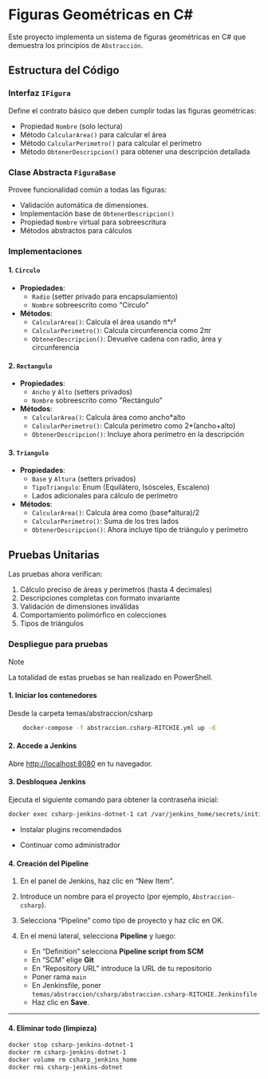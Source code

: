 # Figuras Geométricas en C#

Este proyecto implementa un sistema de figuras geométricas en C# que demuestra los principios de `Abstracción`.

## Estructura del Código

### Interfaz `IFigura`
Define el contrato básico que deben cumplir todas las figuras geométricas:
- Propiedad `Nombre` (solo lectura)
- Método `CalcularArea()` para calcular el área
- Método `CalcularPerimetro()` para calcular el perímetro
- Método `ObtenerDescripcion()` para obtener una descripción detallada

### Clase Abstracta `FiguraBase`
Provee funcionalidad común a todas las figuras:
- Validación automática de dimensiones.
- Implementación base de `ObtenerDescripcion()`
- Propiedad `Nombre` virtual para sobreescritura
- Métodos abstractos para cálculos

### Implementaciones
#### 1. `Circulo`
- **Propiedades**:
  - `Radio` (setter privado para encapsulamiento)
  - `Nombre` sobreescrito como "Círculo" 
- **Métodos**:
  - `CalcularArea()`: Calcula el área usando π*r²
  - `CalcularPerimetro()`: Calcula circunferencia como 2πr 
  - `ObtenerDescripcion()`: Devuelve cadena con radio, área y circunferencia

#### 2. `Rectangulo`
- **Propiedades**:
  - `Ancho` y `Alto` (setters privados)
  - `Nombre` sobreescrito como "Rectángulo" 
- **Métodos**:
  - `CalcularArea()`: Calcula área como ancho*alto
  - `CalcularPerimetro()`: Calcula perímetro como 2*(ancho+alto) 
  - `ObtenerDescripcion()`: Incluye ahora perímetro en la descripción

#### 3. `Triangulo`
- **Propiedades**:
  - `Base` y `Altura` (setters privados)
  - `TipoTriangulo`: Enum (Equilátero, Isósceles, Escaleno) 
  - Lados adicionales para cálculo de perímetro 
- **Métodos**:
  - `CalcularArea()`: Calcula área como (base*altura)/2
  - `CalcularPerimetro()`: Suma de los tres lados 
  - `ObtenerDescripcion()`: Ahora incluye tipo de triángulo y perímetro

## Pruebas Unitarias

Las pruebas ahora verifican:
1. Cálculo preciso de áreas y perímetros (hasta 4 decimales)
2. Descripciones completas con formato invariante
3. Validación de dimensiones inválidas
4. Comportamiento polimórfico en colecciones
5. Tipos de triángulos 

### Despliegue para pruebas

> [!NOTE]
> La totalidad de estas pruebas se han realizado en PowerShell.

#### 1. Iniciar los contenedores ####

Desde la carpeta temas/abstraccion/csharp

```bash
    docker-compose -f abstraccion.csharp-RITCHIE.yml up -d
```
#### 2. Accede a Jenkins

Abre [http://localhost:8080](http://localhost:8080) en tu navegador.

#### 3. Desbloquea Jenkins
Ejecuta el siguiente comando para obtener la contraseña inicial:

```bash
docker exec csharp-jenkins-dotnet-1 cat /var/jenkins_home/secrets/initialAdminPassword
```

- Instalar plugins recomendados

- Continuar como administrador

#### 4. Creación del Pipeline

1. En el panel de Jenkins, haz clic en “New Item”.
2. Introduce un nombre para el proyecto (por ejemplo, `Abstraccion-csharp`).
3. Selecciona “Pipeline” como tipo de proyecto y haz clic en OK.
4. En el menú lateral, selecciona **Pipeline** y luego:

    - En “Definition” selecciona **Pipeline script from SCM**
    - En “SCM” elige **Git**
    - En “Repository URL” introduce la URL de tu repositorio
    - Poner rama `main`
    - En Jenkinsfile, poner `temas/abstraccion/csharp/abstraccion.csharp-RITCHIE.Jenkinsfile`
    - Haz clic en **Save**.

---

 #### 4. Eliminar todo (limpieza)
```bash
docker stop csharp-jenkins-dotnet-1
docker rm csharp-jenkins-dotnet-1
docker volume rm csharp_jenkins_home
docker rmi csharp-jenkins-dotnet
```
